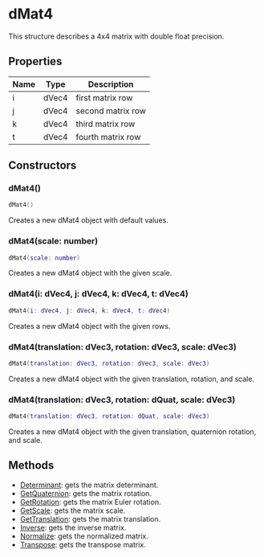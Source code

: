 # dMat4
This structure describes a 4x4 matrix with double float precision.

## Properties

| Name | Type | Description |
|---|---|---|
| i | dVec4 | first matrix row |
| j | dVec4 | second matrix row |
| k | dVec4 | third matrix row |
| t | dVec4 | fourth matrix row |

## Constructors

### dMat4()

```lua
dMat4()
```

Creates a new dMat4 object with default values.

### dMat4(scale: number)

```lua
dMat4(scale: number)
```

Creates a new dMat4 object with the given scale.

### dMat4(i: dVec4, j: dVec4, k: dVec4, t: dVec4)

```lua
dMat4(i: dVec4, j: dVec4, k: dVec4, t: dVec4)
```

Creates a new dMat4 object with the given rows.

### dMat4(translation: dVec3, rotation: dVec3, scale: dVec3)

```lua
dMat4(translation: dVec3, rotation: dVec3, scale: dVec3)
```

Creates a new dMat4 object with the given translation, rotation, and scale.

### dMat4(translation: dVec3, rotation: dQuat, scale: dVec3)

```lua
dMat4(translation: dVec3, rotation: dQuat, scale: dVec3)
```

Creates a new dMat4 object with the given translation, quaternion rotation, and scale.

## Methods

- [Determinant](dMat4_Determinant.md): gets the matrix determinant.
- [GetQuaternion](dMat4_GetQuaterniont.md): gets the matrix rotation.
- [GetRotation](dMat4_GetRotation.md): gets the matrix Euler rotation.
- [GetScale](dMat4_GetScale.md): gets the matrix scale.
- [GetTranslation](dMat4_GetTranslation.md): gets the matrix translation.
- [Inverse](dMat4_Inverse.md): gets the inverse matrix.
- [Normalize](dMat4_Normalize.md): gets the normalized matrix.
- [Transpose](dMat4_Transpose.md): gets the transpose matrix.